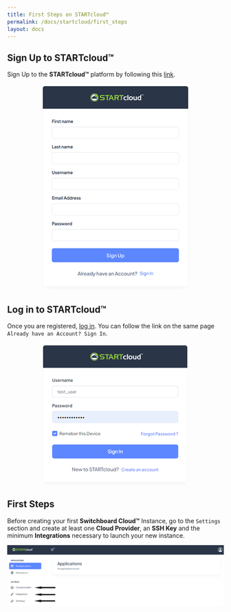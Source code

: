 ```yaml
---
title: First Steps on STARTcloud™
permalink: /docs/startcloud/first_steps
layout: docs
---
```


## Sign Up to STARTcloud™


Sign Up to the **STARTcloud™** platform by following this [link](http://startcloud.com/registration).


<p align="center">
  <img src="./../../images/docs/first_steps/startcloud_signup.png" />
</p>


## Log in to STARTcloud™


Once you are registered, [log in](http://startcloud.com/login). You can follow the link on the same page `Already have an Account? Sign In`.


<p align="center">
  <img src="./../../images/docs/first_steps/startcloud_login.png" />
</p>


## First Steps


Before creating your first **Switchboard Cloud™** Instance, go to the `Settings` section and create at least one **Cloud Provider**, an **SSH Key** and the minimum **Integrations** necessary to launch your new instance.


![Screenshot: Startcloud™ My Application](./../../images/docs/first_steps/startcloud_main.png)
